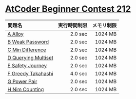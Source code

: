 # [AtCoder Beginner Contest 212](https://atcoder.jp/contests/abc212)

問題名 | 実行時間制限 | メモリ制限
:-- | --: | --:
[A Alloy](https://atcoder.jp/contests/abc212/tasks/abc212_a) | 2.0 sec | 1024 MB
[B Weak Password](https://atcoder.jp/contests/abc212/tasks/abc212_b) | 2.0 sec | 1024 MB
[C Min Difference](https://atcoder.jp/contests/abc212/tasks/abc212_c) | 2.0 sec | 1024 MB
[D Querying Multiset](https://atcoder.jp/contests/abc212/tasks/abc212_d) | 2.0 sec | 1024 MB
[E Safety Journey](https://atcoder.jp/contests/abc212/tasks/abc212_e) | 2.0 sec | 1024 MB
[F Greedy Takahashi](https://atcoder.jp/contests/abc212/tasks/abc212_f) | 4.0 sec | 1024 MB
[G Power Pair](https://atcoder.jp/contests/abc212/tasks/abc212_g) | 2.0 sec | 1024 MB
[H Nim Counting](https://atcoder.jp/contests/abc212/tasks/abc212_h) | 2.0 sec | 1024 MB
